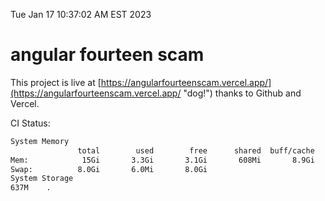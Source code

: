 Tue Jan 17 10:37:02 AM EST 2023

# angular fourteen scam


This project is live at [https://angularfourteenscam.vercel.app/](https://angularfourteenscam.vercel.app/ "dog!") thanks to Github and Vercel.

CI Status: 

```bash
System Memory
               total        used        free      shared  buff/cache   available
Mem:            15Gi       3.3Gi       3.1Gi       608Mi       8.9Gi        11Gi
Swap:          8.0Gi       6.0Mi       8.0Gi
System Storage
637M	.
```
```bash
